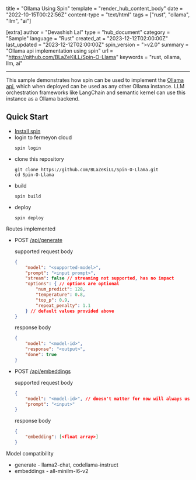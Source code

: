 title = "Ollama Using Spin"
template = "render_hub_content_body"
date = "2022-10-15T00:22:56Z"
content-type = "text/html"
tags = ["rust", "ollama", "llm", "ai"]

[extra]
author = "Devashish Lal"
type = "hub_document"
category = "Sample"
language = "Rust"
created_at = "2023-12-12T02:00:00Z"
last_updated = "2023-12-12T02:00:00Z"
spin_version = ">v2.0"
summary =  "Ollama api implementation using spin"
url = "https://github.com/BLaZeKiLL/Spin-O-Llama"
keywords = "rust, ollama, llm, ai"

---

This sample demonstrates how spin can be used to implement the [Ollama api](https://github.com/jmorganca/ollama/blob/main/docs/api.md), which when deployed can be used as any other Ollama instance. LLM orchestration frameworks like LangChain and semantic kernel can use this instance as a Ollama backend.

## Quick Start
- [Install spin](https://developer.fermyon.com/spin/v2/install)
- login to fermeyon cloud
    ```
    spin login
    ```
- clone this repository
    ```
    git clone https://github.com/BLaZeKiLL/Spin-O-Llama.git
    cd Spin-O-Llama
    ```
- build
    ```
    spin build
    ```
- deploy
    ```
    spin deploy
    ```

Routes implemented
- POST [/api/generate](https://github.com/jmorganca/ollama/blob/main/docs/api.md#generate-a-completion)

    supported request body
    ```json
    {
        "model": "<supported-model>",
        "prompt": "<input prompt>",
        "stream": false // streaming not supported, has no impact
        "options": { // options are optional
            "num_predict": 128,
            "temperature": 0.8,
            "top_p": 0.9,
            "repeat_penalty": 1.1
        } // default values provided above
    }
    ```

    response body
    ```json
    {
        "model": "<model-id>",
        "response": "<output>",
        "done": true
    }
    ```
- POST [/api/embeddings](https://github.com/jmorganca/ollama/blob/main/docs/api.md#generate-embeddings)

    supported request body
    ```json
    {
        "model": "<model-id>", // doesn't matter for now will always use all-minilm-l6-v2
        "prompt": "<input>"
    }
    ```

    response body
    ```json
    {
        "embedding": [<float array>]
    }
    ```

Model compatibility
- generate - llama2-chat, codellama-instruct
- embeddings - all-minilm-l6-v2